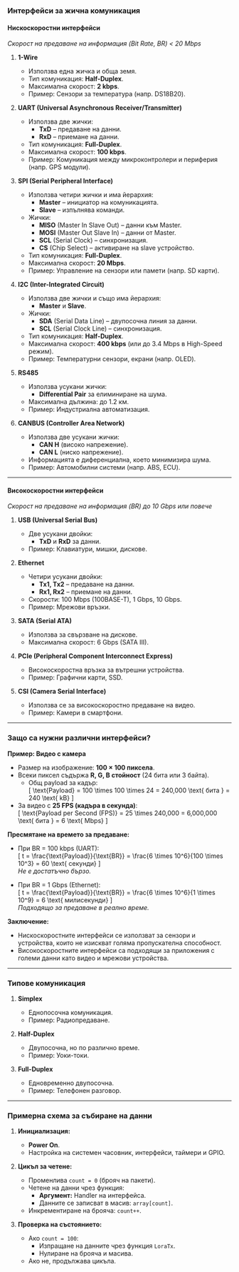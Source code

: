 ### **Интерфейси за жична комуникация**  

#### **Нискоскоростни интерфейси**  
*Скорост на предаване на информация (Bit Rate, BR) < 20 Mbps*  

1. **1-Wire**  
   - Използва една жичка и обща земя.  
   - Тип комуникация: **Half-Duplex**.  
   - Максимална скорост: **2 kbps**.  
   - Пример: Сензори за температура (напр. DS18B20).  

2. **UART (Universal Asynchronous Receiver/Transmitter)**  
   - Използва две жички:  
     - **TxD** – предаване на данни.  
     - **RxD** – приемане на данни.  
   - Тип комуникация: **Full-Duplex**.  
   - Максимална скорост: **100 kbps**.  
   - Пример: Комуникация между микроконтролери и периферия (напр. GPS модули).  

3. **SPI (Serial Peripheral Interface)**  
   - Използва четири жички и има йерархия:  
     - **Master** – инициатор на комуникацията.  
     - **Slave** – изпълнява команди.  
   - Жички:  
     - **MISO** (Master In Slave Out) – данни към Master.  
     - **MOSI** (Master Out Slave In) – данни от Master.  
     - **SCL** (Serial Clock) – синхронизация.  
     - **CS** (Chip Select) – активиране на slave устройство.  
   - Тип комуникация: **Full-Duplex**.  
   - Максимална скорост: **20 Mbps**.  
   - Пример: Управление на сензори или памети (напр. SD карти).  

4. **I2C (Inter-Integrated Circuit)**  
   - Използва две жички и също има йерархия:  
     - **Master** и **Slave**.  
   - Жички:  
     - **SDA** (Serial Data Line) – двупосочна линия за данни.  
     - **SCL** (Serial Clock Line) – синхронизация.  
   - Тип комуникация: **Half-Duplex**.  
   - Максимална скорост: **400 kbps** (или до 3.4 Mbps в High-Speed режим).  
   - Пример: Температурни сензори, екрани (напр. OLED).  

5. **RS485**  
   - Използва усукани жички:  
     - **Differential Pair** за елиминиране на шума.  
   - Максимална дължина: до 1.2 км.  
   - Пример: Индустриална автоматизация.  

6. **CANBUS (Controller Area Network)**  
   - Използва две усукани жички:  
     - **CAN H** (високо напрежение).  
     - **CAN L** (ниско напрежение).  
   - Информацията е диференциална, което минимизира шума.  
   - Пример: Автомобилни системи (напр. ABS, ECU).  

---

#### **Високоскоростни интерфейси**  
*Скорост на предаване на информация (BR) до 10 Gbps или повече*  

1. **USB (Universal Serial Bus)**  
   - Две усукани двойки:  
     - **TxD** и **RxD** за данни.  
   - Пример: Клавиатури, мишки, дискове.  

2. **Ethernet**  
   - Четири усукани двойки:  
     - **Tx1, Tx2** – предаване на данни.  
     - **Rx1, Rx2** – приемане на данни.  
   - Скорости: 100 Mbps (100BASE-T), 1 Gbps, 10 Gbps.  
   - Пример: Мрежови връзки.  

3. **SATA (Serial ATA)**  
   - Използва за свързване на дискове.  
   - Максимална скорост: 6 Gbps (SATA III).  

4. **PCIe (Peripheral Component Interconnect Express)**  
   - Високоскоростна връзка за вътрешни устройства.  
   - Пример: Графични карти, SSD.  

5. **CSI (Camera Serial Interface)**  
   - Използва се за високоскоростно предаване на видео.  
   - Пример: Камери в смартфони.  

---

### **Защо са нужни различни интерфейси?**

**Пример: Видео с камера**  
- Размер на изображение: **100 × 100 пиксела**.  
- Всеки пиксел съдържа **R, G, B стойност** (24 бита или 3 байта).  
  - Общ payload за кадър:  
    \[
    \text{Payload} = 100 \times 100 \times 24 = 240,000 \text{ бита } = 240 \text{ kB}
    \]  
- За видео с **25 FPS (кадъра в секунда)**:  
  \[
  \text{Payload per Second (FPS)} = 25 \times 240,000 = 6,000,000 \text{ бита } = 6 \text{ Mbps}
  \]  

**Пресмятане на времето за предаване:**  
- При BR = 100 kbps (UART):  
  \[
  t = \frac{\text{Payload}}{\text{BR}} = \frac{6 \times 10^6}{100 \times 10^3} = 60 \text{ секунди}
  \]  
  *Не е достатъчно бързо.*  

- При BR = 1 Gbps (Ethernet):  
  \[
  t = \frac{\text{Payload}}{\text{BR}} = \frac{6 \times 10^6}{1 \times 10^9} = 6 \text{ милисекунди}
  \]  
  *Подходящо за предаване в реално време.*  

**Заключение:**  
- Нискоскоростните интерфейси се използват за сензори и устройства, които не изискват голяма пропускателна способност.  
- Високоскоростните интерфейси са подходящи за приложения с големи данни като видео и мрежови устройства.  

---

### **Типове комуникация**

1. **Simplex**  
   - Еднопосочна комуникация.  
   - Пример: Радиопредаване.  

2. **Half-Duplex**  
   - Двупосочна, но по различно време.  
   - Пример: Уоки-токи.  

3. **Full-Duplex**  
   - Едновременно двупосочна.  
   - Пример: Телефонен разговор.  

---

### **Примерна схема за събиране на данни**

1. **Инициализация:**  
   - **Power On**.  
   - Настройка на системен часовник, интерфейси, таймери и GPIO.  

2. **Цикъл за четене:**  
   - Променлива `count = 0` (брояч на пакети).  
   - Четене на данни чрез функция:  
     - **Аргумент:** Handler на интерфейса.  
     - Данните се записват в масив: `array[count]`.  
   - Инкрементиране на брояча: `count++`.  

3. **Проверка на състоянието:**  
   - Ако `count = 100`:  
     - Изпращане на данните чрез функция `LoraTx`.  
     - Нулиране на брояча и масива.  
   - Ако не, продължава цикъла.  